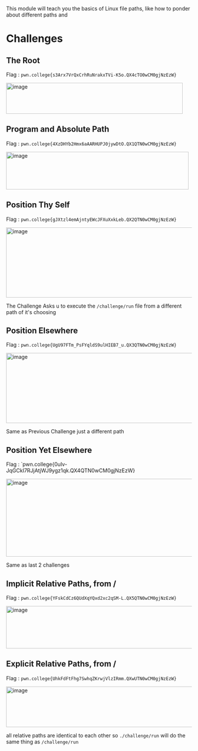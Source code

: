 This module will teach you the basics of Linux file paths, like how to ponder about different paths and 

# Challenges

## The Root

Flag : `pwn.college{s3Arx7VrQxCrhRuNrakxTVi-K5o.QX4cTO0wCM0gjNzEzW}`

<img width="479" height="84" alt="image" src="https://github.com/user-attachments/assets/2e9250ab-d596-4fed-b002-d67aed0998bc" />

## Program and Absolute Path

Flag : `pwn.college{4XzDHYb2Hmx6aAARHUPJ0jywDtO.QX1QTN0wCM0gjNzEzW}`

<img width="495" height="102" alt="image" src="https://github.com/user-attachments/assets/deff59b8-7bce-4fd4-8775-60d1b2cee9d7" />

## Position Thy Self

Flag : `pwn.college{gJXtzl4emAjntyEWcJFXuXxkLeb.QX2QTN0wCM0gjNzEzW}`

<img width="574" height="190" alt="image" src="https://github.com/user-attachments/assets/82b4b549-64b2-4247-9e0b-d7e18a7e9a94" />

The Challenge Asks u to execute the `/challenge/run` file from a different path of it's choosing

## Position Elsewhere

Flag : `pwn.college{UgU97FTm_PsFYqldS9ulHIEB7_u.QX3QTN0wCM0gjNzEzW}`

<img width="653" height="190" alt="image" src="https://github.com/user-attachments/assets/dd1d8654-7a95-4fa4-8972-e34be3c5546c" />

Same as Previous Challenge just a different path

## Position Yet Elsewhere

Flag : `pwn.college{0uIv-JqGCkI7RJjAtjWJ9ygz1qk.QX4QTN0wCM0gjNzEzW}

<img width="625" height="211" alt="image" src="https://github.com/user-attachments/assets/b17e9b0b-1b5d-4692-8ce0-2ec5eef136db" />

Same as last 2 challenges

## Implicit Relative Paths, from /

Flag : `pwn.college{YFskCdCz6QUdXqYQxd2xc2qSM-L.QX5QTN0wCM0gjNzEzW}`

<img width="561" height="115" alt="image" src="https://github.com/user-attachments/assets/c268a081-8d2b-4409-89be-3c0a3768272c" />

## Explicit Relative Paths, from /

Flag : `pwn.college{UhkFdFtFhg7SwhqZKrwjVlzIRmm.QXwUTN0wCM0gjNzEzW}`

<img width="575" height="110" alt="image" src="https://github.com/user-attachments/assets/df293beb-7dff-4444-8862-59fd0a31d4a8" />

all relative paths are identical to each other so `./challenge/run` will do the same thing as `/challenge/run`

